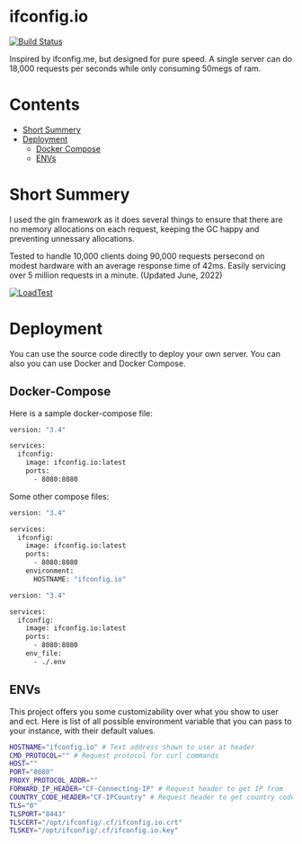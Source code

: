 
# ifconfig.io

[![Build Status](https://drone.io/github.com/georgyo/ifconfig.io/status.png)](https://drone.io/github.com/georgyo/ifconfig.io/latest)

Inspired by ifconfig.me, but designed for pure speed. A single server can do 18,000 requests per seconds while only consuming 50megs of ram.

# Contents

- [Short Summery](#short-summery)
- [Deployment](#deployment)
  - [Docker Compose](#docker-compose)
  - [ENVs](#envs)

# Short Summery

I used the gin framework as it does several things to ensure that there are no memory allocations on each request, keeping the GC happy and preventing unnessary allocations.

Tested to handle 10,000 clients doing 90,000 requests persecond on modest hardware with an average response time of 42ms. Easily servicing over 5 million requests in a minute. (Updated June, 2022)

[![LoadTest](http://i.imgur.com/0vJYumD.png)](https://loader.io/reports/f1e9a7dd516ac0472351e5e0c83b0787/results/a055e51ff317cdf8a688b25e9c0e4147#response_details)

# Deployment

You can use the source code directly to deploy your own server. You can also you can use Docker and Docker Compose.

## Docker-Compose

Here is a sample docker-compose file:

``` bash
version: "3.4"

services:
  ifconfig:
    image: ifconfig.io:latest
    ports:
      - 8080:8080
```

Some other compose files:

``` bash
version: "3.4"

services:
  ifconfig:
    image: ifconfig.io:latest
    ports:
      - 8080:8080
    environment:
      HOSTNAME: "ifconfig.io"
```

``` bash
version: "3.4"

services:
  ifconfig:
    image: ifconfig.io:latest
    ports:
      - 8080:8080
    env_file:
      - ./.env
```

## ENVs

This project offers you some customizability over what you show to user and ect. Here is list of all possible environment variable that you can pass to your instance, with their default values.

``` bash
HOSTNAME="ifconfig.io" # Text address shown to user at header
CMD_PROTOCOL="" # Request protocol for curl commands
HOST=""
PORT="8080"
PROXY_PROTOCOL_ADDR=""
FORWARD_IP_HEADER="CF-Connecting-IP" # Request header to get IP from
COUNTRY_CODE_HEADER="CF-IPCountry" # Request header to get country code from
TLS="0"
TLSPORT="8443"
TLSCERT="/opt/ifconfig/.cf/ifconfig.io.crt"
TLSKEY="/opt/ifconfig/.cf/ifconfig.io.key"
```

